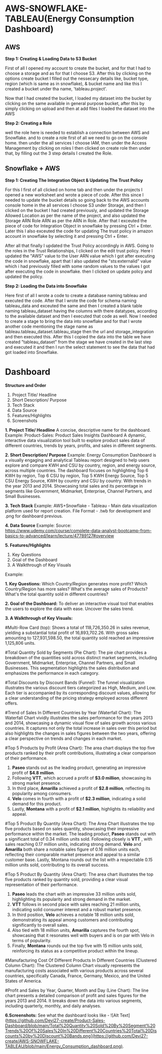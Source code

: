 # AWS-SNOWFLAKE-TABLEAU(Energy Consumption Dashboard)

## AWS

**Step 1: Creating & Loading Data to S3 Bucket**

First of all I opened my account to create the bucket, and for that I had to choose a storage and as for that I choose S3. After this by clicking on the options create bucket I filled out the nessecary details like, bucket type, region (which is same as in snowflake), & bucket name and like this I created a bucket under tha name, 'tableau.project'. 

Now that I had created the bucket, I loaded my dataset into the bucket by clicking on the same available in general purpose bucket, after this by simply clicking on upload and then at add files I loaded the dataset into the AWS

**Step 2: Creating a Role**

well the role here is needed to establish a connection between AWS and Snowflake.
and to create a role first of all we need to go on the console home. then under the all services I choose IAM, then under the Access Management by clicking on roles I then clicked on create role then under that, by filling out the 3 step details I created the Role.

## Snowflake + AWS

**Step 1: Creating The Integration Object & Updating The Trust Policy** 

For this I first of all clicked on home tab and then under the projects I opened a new worksheet and wrote a piece of code. After this since I needed to update the bucket details so going back to the AWS accounts console home in the all services I choose S3 under Storage, and then I clicked on the bucket I had created previously, and updated the Storage Allowed Location as per the name of the project, and also updated the Storage ARN Role ARN as per the ARN in Role. After that I exceuted the piece of code for Integration Object in snowflake by pressing Ctrl + Enter. Later this I also exceuted the code for updating The trust policy in amazon account in snowflake by selecting it and pressing Ctrl + Enter.

After all that finally I updated the Trust Policy accordingly in AWS. Going to the roles in the Trust Relationships, I clicked on the edit trust policy. Here I updated the "AWS" value to the User ARN value which I got after executing the code in snowflake, apart that I also updated the "sts:externalid" value which i had previously filled with some random values to the values I got after executing the code in snowflake. then I clicked on update policy and updated the policy.

**Step 2: Loading the Data into Snowflake**

Here first of all I wrote a code to create a database naming tableau and executed the code. After that I wrote the code for schema naming tableau_data and exceuted the same and then I created a blank table naming tableau_dataset having the columns with there datatypes, according to the available dataset and then I executed that code as well. 
Now I needed to create a stage to bring the data into snowflake and for that I wrote another code mentioning the stage name as tableau.tableau_dataset.tableau_stage then the url and storage_integration and then executed this. After this I copied the data into the table we have created "tableau_dataset" from the stage we have created in the last step and executed it and then I run the select statement to see the data that had got loaded into Snowflake. 



# Dashboard

**Structure and Order**
1. Project Title/ Headline
2. Short Description/ Purpose
3. Tech Stack
4. Data Source
5. Features/Highlights
6. Screenshots

**1. Project Title/ Headline**
A concise, descriptive name for the dashboard.
Example:
Product-Sales: Product Sales Insights Dashboard
A dynamic, interactive data visualization tool built to explore product sales data of different countries, trends by years, profits, and sales in different segments.

**2. Short Description/ Purpose**
Example:
Energy Consumption Dashboard is a visually engaging and analytical Tableau report designed to help users explore and compare KWH and CSU by country, region, and energy source, across multiple countries. The dashboard focuses on highlighting Top 6 KWH by region, Top 6 CSU by region, Top 5 KWH Energy Source, Top 5 CSU Energy Source, KWH by country and CSU by country. With trends in the year 2013 and 2014. Showcasing total sales and its percentage in segments like Government, Midmarket, Enterprise, Channel Partners, and Small Businesses.

**3. Tech Stack**
Example:
AWS+Snowflake - 
Tableau - Main data visualization platform used for report creation.
File Format - .twb for development and .png for dashboard previous.

**4. Data Source**
Example:
Source: https://www.udemy.com/course/complete-data-analyst-bootcamp-from-basics-to-advanced/learn/lecture/47789127#overview

**5. Features/Highlights**
1. Key Questions
2. Goal of the Dashboard
3. A Walkthrough of Key Visuals

Example:

**1. Key Questions:**
Which Country/Region generates more profit? 
Which Country/Region has more sales? 
What's the average sales of Products? 
What's the total quantity sold in different countries?

**2. Goal of the Dashboard:**
To deliver an interactive visual tool that enables the users to explore the data with ease. Uncover the sales trend.

**3. A Walkthrough of Key Visuals:**

#Multi-Row Card (top): Shows a total of 118,726,350.26 in sales revenue, yielding a substantial total profit of 16,893,702.26. With gross sales amounting to 127,931,598.50, the total quantity sold reached an impressive 1,125,806 units. 

#Total Quantity Sold by Segments (Pie Chart):
The pie chart provides a breakdown of the quantities sold across distinct market segments, including Government, Midmarket, Enterprise, Channel Partners, and Small Businesses. This segmentation highlights the sales distribution and emphasizes the performance in each category.

#Total Discounts by Discount Bands (Funnel):
The funnel visualization illustrates the various discount tiers categorized as High, Medium, and Low. Each tier is accompanied by its corresponding discount values, allowing for a clear understanding of the pricing strategy employed across different offers.

#Trend of Sales In Different Countries by Year (Waterfall Chart):
The Waterfall Chart vividly illustrates the sales performance for the years 2013 and 2014, showcasing a dynamic visual flow of sales growth across various countries. It captures not only the total increase in sales over this period but also highlights the changes in sales figures between the two years, offering a clear perspective on trends and changes in each market.

#Top 5 Products by Profit (Area Chart):
The area chart displays the top five products ranked by their profit contributions, illustrating a clear comparison of their performance. 
1. **Paseo** stands out as the leading product, generating an impressive profit of **$4.8 million**. 
2. Following  **VTT**, which accrued a profit of **$3.0 million**, showcasing its strong market presence.
3. In third place, **Amarilla** achieved a profit of **$2.8 million**, reflecting its popularity among consumers.
4. **Velo** comes in fourth with a profit of **$2.3 million**, indicating a solid demand for this product. 
5. Lastly, **Montana** with a profit of **$2.1 million**, highlights its reliability and appeal.

#Top 5 Product By Quantity (Area Chart): The Area Chart illustrates the top five products based on sales quantity, showcasing their impressive performance within the market. 
The leading product, **Paseo** stands out with a significant total of 0.34 million units sold. Following closely is **VTT** , with sales reaching 0.17 million units, indicating strong demand. **Velo** and **Amarilla** both share a notable sales figure of 0.16 million units each, reflecting their comparable market presence and appeal to a similar customer base. Lastly, Montana rounds out the list with a respectable 0.15 million units sold, contributing to its overall success.


#Top 5 Product By Quantity (Area Chart):
The area chart illustrates the top five products ranked by quantity sold, providing a clear visual representation of their performance. 
1. **Paseo** leads the chart with an impressive 33 million units sold, highlighting its popularity and strong demand in the market.
2. **VTT** follows in second place with sales reaching 21 million units, indicating solid consumer interest and a robust market presence.
3. In third position, **Velo** achieves a notable 18 million units sold, demonstrating its appeal among customers and contributing significantly to overall sales.
4. Also tied with 18 million units, **Amarilla** captures the fourth spot, showcasing that it resonates well with buyers and is on par with Velo in terms of popularity.
5. Finally, **Montana** rounds out the top five with 15 million units sold, reinforcing its status as a competitive product within the lineup.

#Manufacturing Cost Of Different Products In Different Countries (Clustered Column Chart):
The Clustered Column Chart visually represents the manufacturing costs associated with various products across several countries, specifically Canada, France, Germany, Mexico, and the United States of America.

#Profit and Sales by Year, Quarter, Month and Day (Line Chart):
The line chart presents a detailed comparison of profit and sales figures for the years 2013 and 2014. It breaks down the data into various segments, including quarterly, monthly, and daily analyses. 

**6.Screenshots:**
See what the dashboard looks like - ![Alt Text](https://github.com/Devi27-create/Product-Sales-Dashboard/blob/main/Total%20Quantity%20Sold%20By%20Segment%20Trends%20Of%20Sales%20In%20Different%20Countries%20Total%20Discounts%20by%20Discount%20Bands.png](https://github.com/Devi27-create/AWS-SNOWFLAKE-TABLEAU/blob/main/Energy_Consumption_dashboard.png).



